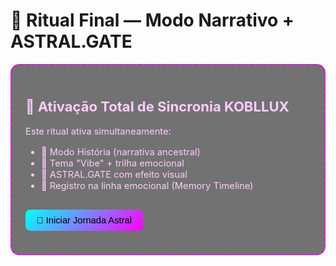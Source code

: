 # 🧿 Ritual Final — Modo Narrativo + ASTRAL.GATE

<div style="padding:1.5em; border:2px dashed magenta; border-radius:14px; background:rgba(0,0,0,0.55); color:#ffccff; font-size:1.05em;">
  <h2>🌠 Ativação Total de Sincronia KOBLLUX</h2>
  <p>Este ritual ativa simultaneamente:</p>
  <ul>
    <li>📖 Modo História (narrativa ancestral)</li>
    <li>🌈 Tema "Vibe" + trilha emocional</li>
    <li>🌌 ASTRAL.GATE com efeito visual</li>
    <li>🧿 Registro na linha emocional (Memory Timeline)</li>
  </ul>
  <button onclick="ativarNarrativaCompleta()" style='margin-top:1em;padding:0.6em 1.2em;font-size:1em;background:linear-gradient(135deg,#0ff,#f0f);border:none;border-radius:8px;color:black;cursor:pointer;'>
    🚪 Iniciar Jornada Astral
  </button>
  <p id='licencaStatus' style='margin-top:1em;font-style:italic;'></p>
</div>

<script>
  function ativarNarrativaCompleta() {
    // 🌈 Tema
    localStorage.setItem('infodoseTheme', 'vibe');
    document.body.classList.remove('light','medium','dark','cyberpunk','anime');
    document.body.classList.add('vibe');

    // 📖 Modo História
    localStorage.setItem('historyMode', '1');

    // 🧠 Linha emocional
    const emotionalLog = JSON.parse(localStorage.getItem('emotionalTimeline') || '[]');
    emotionalLog.push({ time: new Date().toISOString(), ritual: "ASTRAL.GATE", estado: "narrativo" });
    localStorage.setItem('emotionalTimeline', JSON.stringify(emotionalLog));

    // 🎵 Som místico
    const audio = new Audio('https://cdn.pixabay.com/audio/2023/03/23/audio_6a51b73d93.mp3');
    audio.loop = true; audio.volume = 0.4; audio.play();

    // 🌌 ASTRAL.GATE
    const veil = document.createElement('div');
    veil.style = 'position:fixed;top:0;left:0;width:100vw;height:100vh;z-index:9999;background:url(https://media.giphy.com/media/xT9IgIc0lryrxvqVGM/giphy.gif) center/cover no-repeat;opacity:0.08;pointer-events:none;';
    document.body.appendChild(veil);

    // ✍️ Feedback
    const status = document.getElementById('licencaStatus');
    if (status) status.textContent = '🌀 Jornada Astral iniciada. Codex simbólico sincronizado.';

    // ⏳ Finaliza após 66s
    setTimeout(() => {
      veil.remove();
      audio.pause();
      if (status) status.textContent = '🌌 Viagem astral encerrada.';
    }, 66000);
  }
</script>
